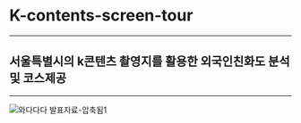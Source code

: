 # K-contents-screen-tour

---

## 서울특별시의 k콘텐츠 촬영지를 활용한 외국인친화도 분석 및 코스제공

---

![와다다다 발표자료-압축됨1](https://user-images.githubusercontent.com/97846433/206714538-3eca1afa-cb6e-4562-bb58-e320346cbfc9.jpg)
